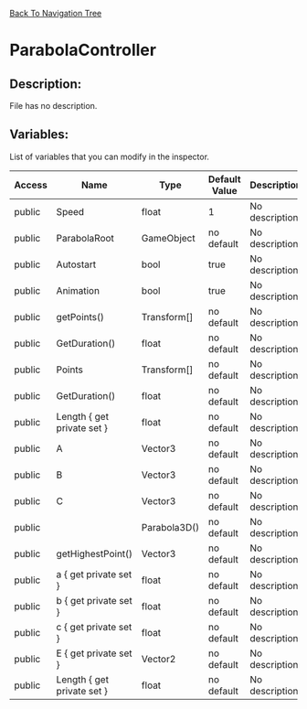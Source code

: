 [Back To Navigation Tree](https://wesleywh.github.io/GameDevRepo/docs/navigation.html)
# ParabolaController

## Description:
File has no description.

## Variables:
List of variables that you can modify in the inspector.

|Access|Name|Type|Default Value|Description|
|---|---|---|---|---|
|public|Speed|float|1|No description.|
|public|ParabolaRoot|GameObject|no default|No description.|
|public|Autostart|bool|true|No description.|
|public|Animation|bool|true|No description.|
|public|getPoints()|Transform[]|no default|No description.|
|public|GetDuration()|float|no default|No description.|
|public|Points|Transform[]|no default|No description.|
|public|GetDuration()|float|no default|No description.|
|public|Length { get private set }|float|no default|No description.|
|public|A|Vector3|no default|No description.|
|public|B|Vector3|no default|No description.|
|public|C|Vector3|no default|No description.|
|public||Parabola3D()|no default|No description.|
|public|getHighestPoint()|Vector3|no default|No description.|
|public|a { get private set }|float|no default|No description.|
|public|b { get private set }|float|no default|No description.|
|public|c { get private set }|float|no default|No description.|
|public|E { get private set }|Vector2|no default|No description.|
|public|Length { get private set }|float|no default|No description.|
